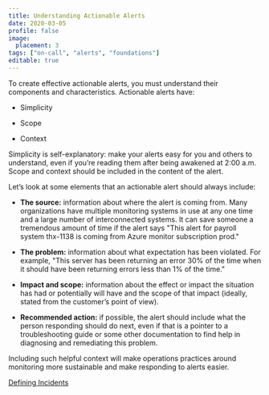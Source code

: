 ```yaml
---
title: Understanding Actionable Alerts
date: 2020-03-05
profile: false
image:
  placement: 3
tags: ["on-call", "alerts", "foundations"]
editable: true
---
```


To create effective actionable alerts, you must understand their components and
characteristics. Actionable alerts have:

-   Simplicity

-   Scope

-   Context

Simplicity is self-explanatory: make your alerts easy for you and others to
understand, even if you’re reading them after being awakened at 2:00 a.m. Scope
and context should be included in the content of the alert.

Let’s look at some elements that an actionable alert should always include:

-   **The source:** information about where the alert is coming from. Many
    organizations have multiple monitoring systems in use at any one time and a
    large number of interconnected systems. It can save someone a tremendous
    amount of time if the alert says "This alert for payroll system thx-1138 is
    coming from Azure monitor subscription prod."

-   **The problem:** information about what expectation has been violated. For
    example, "This server has been returning an error 30% of the time when it
    should have been returning errors less than 1% of the time."

-   **Impact and scope:** information about the effect or impact the situation
    has had or potentially will have and the scope of that impact (ideally,
    stated from the customer’s point of view).

-   **Recommended action:** if possible, the alert should include what the
    person responding should do next, even if that is a pointer to a
    troubleshooting guide or some other documentation to find help in diagnosing
    and remediating this problem.

Including such helpful context will make operations practices around monitoring
more sustainable and make responding to alerts easier.

[Defining Incidents](/post/defining-incidents)